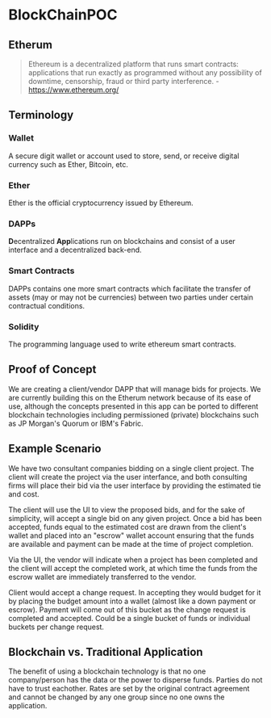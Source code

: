 # BlockChainPOC

## Etherum
> Ethereum is a decentralized platform that runs smart contracts: applications that run exactly as programmed without any possibility of downtime, censorship, fraud or third party interference. - https://www.ethereum.org/



## Terminology
### Wallet
A secure digit wallet or account used to store, send, or receive digital currency such as Ether, Bitcoin, etc.

### Ether
Ether is the official cryptocurrency issued by Ethereum.

### DAPPs
**D**ecentralized **App**lications run on blockchains and consist of a user interface and a decentralized back-end.

### Smart Contracts
DAPPs contains one more smart contracts which facilitate the transfer of assets (may or may not be currencies) between two parties under certain contractual conditions.

### Solidity
The programming language used to write ethereum smart contracts.

## Proof of Concept
We are creating a client/vendor DAPP that will manage bids for projects. We are currently building this on the Etherum network because of its ease of use, although the concepts presented in this app can be ported to different blockchain technologies including permissioned (private) blockchains such as JP Morgan's Quorum or IBM's Fabric.

## Example Scenario
We have two consultant companies bidding on a single client project. The client will create the project via the user interfance, and both consulting firms will place their bid via the user interface by providing the estimated tie and cost.

The client will use the UI to view the proposed bids, and for the sake of simplicity, will accept a single bid on any given project.
Once a bid has been accepted, funds equal to the estimated cost are drawn from the client's wallet and placed into an "escrow" wallet account ensuring that the funds are available and payment can be made at the time of project completion.

Via the UI, the vendor will indicate when a project has been completed and the client will accept the completed work, at which time the funds from the escrow wallet are immediately transferred to the vendor.

Client would accept a change request. In accepting they would budget for it by placing the budget amount into a wallet (almost like a down payment or escrow). Payment will come out of this bucket as the change request is completed and accepted. Could be a single bucket of funds or individual buckets per change request.

## Blockchain vs. Traditional Application
The benefit of using a blockchain technology is that no one company/person has the data or the power to disperse funds. Parties do not have to trust eachother. Rates are set by the original contract agreement and cannot be changed by any one group since no one owns the application. 













